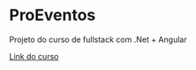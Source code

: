 # ProEventos

Projeto do curso de fullstack com .Net + Angular

[Link do curso](https://www.udemy.com/course/angular-dotnetcore-efcore/learn/lecture/24694104)
